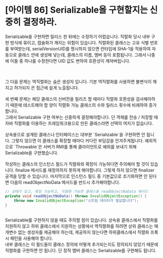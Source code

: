 # [아이템 86] Serializable을 구현할지는 신중히 결정하라.

Serializable을 구현하면 릴리스 한 뒤에는 수정하기 어렵습니다. 직렬화 당시 내부 구현 방식에 묶이고, 캡슐화가 깨지는 위험이 있습니다. 직렬화된 클래스는 고유 식별 번호를 부여받는데, serialVersionUID를 명시하지 않으면 런타임에 SHA-1을 적용하여 자동으로 클래스 안에 생성해 넣는데, 클래스의 이름, 멤버 등이 포함됩니다. 그래서 나중에 이들 중 하나를 수정한다면 UID 값도 변하여 호환성이 깨져버립니다.

</br>
</br>
그 다음 문제는 역직렬화는 숨은 생성자 입니다. 기본 역직렬화를 사용하면 불변식이 깨지고 허가되지 은 접근에 쉽게 노출됩니다.
</br>
</br>
세 번째 문제는 해당 클래스의 신버전을 릴리즈 할 때마다 직렬화 호환성을 검사해야하기 때문에 테스트해야 할 양이 직렬화 가능 클래스의 수와 릴리스 횟수에 비례하여 증가합니다.</br>
그래서 Serializable 구현 여부는 신중하게 결정해야합니다. 단 객체를 전송 / 저장할 때 자바 직렬화를 이용하는 프레임워크용으로 만든 클래스라면 선택의 여지가 없습니다.</br></br>
상속용으로 설계된 클래스나 인터페이스는 대부분 `Serializable`을 구현하면 안 됩니다. 그렇지 않으면 이 클래스를 확장할 때마다 커다란 부담감을 안겨주게됩니다. 예외적으로 `Throwable`은 서버가 RMI를 통해 클라이언트로 예외를 보내기 위해 Serializable을 구현했습니다.
</br></br>
작성하는 클래스의 인스턴스 필드가 직렬화와 확장이 가능하다면 주의해야 할 것이 있습니다. finalize 메서드를 재정의하지 못하게 해야합니다. 그렇게 하지 않으면 finalizer 공격을 당할 수 있습니다. 마지막으로 인스턴스 필드 중 기본값으로 초기화하면 안 된다면 다음의 readObjectNoData 메서드를 반드시 추가해야합니다.

``` java
// 상태가 있고, 확장 가능하고, 직렬화 가능한 클래스용 readObjectNoData 메서드
private void readObjectNoData() throws InvalidObjectException() {
    throw new InvalidObjectException("스트림 데이터가 필요합니다");
}
```

</br>
Serializable를 구현하지 않을 때도 주의할 점이 있습니다. 상속용 클래스에서 직렬화를 지원하지 않고 하위 클래스에서 지원하는 상황에서 역직렬화를 하려면 상위 클래스는 매개변수 없는 생성자를 제공해야 하는데, 제공하지 않는다면 하위클래스에서 직렬화 프록시 패턴을 사용해야 합니다.</br>
내부 클래스는 이 필드들이 클래스 정의에 어떻게 추가되는지도 정의되지 않았기 때문에 직렬화를 구현하면 안 됩니다. 단 정적 멤버 클래스는 Serializable를 구현해도 됩니다.